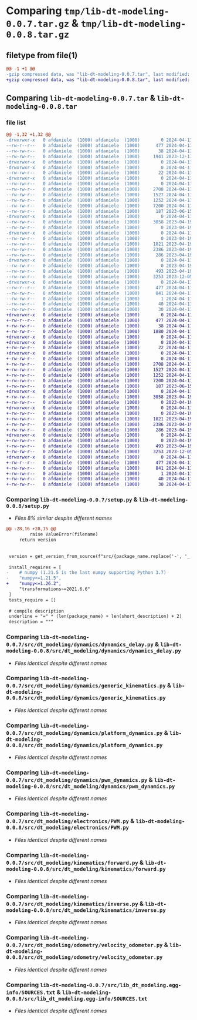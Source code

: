 # Comparing `tmp/lib-dt-modeling-0.0.7.tar.gz` & `tmp/lib-dt-modeling-0.0.8.tar.gz`

## filetype from file(1)

```diff
@@ -1 +1 @@
-gzip compressed data, was "lib-dt-modeling-0.0.7.tar", last modified: Thu Apr 11 18:18:35 2024, max compression
+gzip compressed data, was "lib-dt-modeling-0.0.8.tar", last modified: Thu Apr 11 18:44:48 2024, max compression
```

## Comparing `lib-dt-modeling-0.0.7.tar` & `lib-dt-modeling-0.0.8.tar`

### file list

```diff
@@ -1,32 +1,32 @@
-drwxrwxr-x   0 afdaniele  (1000) afdaniele  (1000)        0 2024-04-11 18:18:35.748574 lib-dt-modeling-0.0.7/
--rw-r--r--   0 afdaniele  (1000) afdaniele  (1000)      477 2024-04-11 18:18:35.748574 lib-dt-modeling-0.0.7/PKG-INFO
--rw-rw-r--   0 afdaniele  (1000) afdaniele  (1000)       38 2024-04-11 18:18:35.748574 lib-dt-modeling-0.0.7/setup.cfg
--rw-rw-r--   0 afdaniele  (1000) afdaniele  (1000)     1941 2023-12-17 21:31:25.000000 lib-dt-modeling-0.0.7/setup.py
-drwxrwxr-x   0 afdaniele  (1000) afdaniele  (1000)        0 2024-04-11 18:18:35.744574 lib-dt-modeling-0.0.7/src/
-drwxrwxr-x   0 afdaniele  (1000) afdaniele  (1000)        0 2024-04-11 18:18:35.748574 lib-dt-modeling-0.0.7/src/dt_modeling/
--rw-rw-r--   0 afdaniele  (1000) afdaniele  (1000)       22 2024-04-11 18:18:26.000000 lib-dt-modeling-0.0.7/src/dt_modeling/__init__.py
-drwxrwxr-x   0 afdaniele  (1000) afdaniele  (1000)        0 2024-04-11 18:18:35.748574 lib-dt-modeling-0.0.7/src/dt_modeling/dynamics/
--rw-rw-r--   0 afdaniele  (1000) afdaniele  (1000)        0 2024-04-11 18:14:45.000000 lib-dt-modeling-0.0.7/src/dt_modeling/dynamics/__init__.py
--rw-rw-r--   0 afdaniele  (1000) afdaniele  (1000)     2708 2024-04-11 18:10:21.000000 lib-dt-modeling-0.0.7/src/dt_modeling/dynamics/dynamics_delay.py
--rw-rw-r--   0 afdaniele  (1000) afdaniele  (1000)     1527 2024-04-11 18:14:09.000000 lib-dt-modeling-0.0.7/src/dt_modeling/dynamics/generic_kinematics.py
--rw-rw-r--   0 afdaniele  (1000) afdaniele  (1000)     1252 2024-04-11 18:10:21.000000 lib-dt-modeling-0.0.7/src/dt_modeling/dynamics/platform_dynamics.py
--rw-rw-r--   0 afdaniele  (1000) afdaniele  (1000)     7200 2024-04-11 18:17:35.000000 lib-dt-modeling-0.0.7/src/dt_modeling/dynamics/pwm_dynamics.py
--rw-rw-r--   0 afdaniele  (1000) afdaniele  (1000)      187 2023-06-15 23:02:47.000000 lib-dt-modeling-0.0.7/src/dt_modeling/dynamics/types.py
-drwxrwxr-x   0 afdaniele  (1000) afdaniele  (1000)        0 2024-04-11 18:18:35.748574 lib-dt-modeling-0.0.7/src/dt_modeling/electronics/
--rw-rw-r--   0 afdaniele  (1000) afdaniele  (1000)     3058 2023-04-19 19:49:21.000000 lib-dt-modeling-0.0.7/src/dt_modeling/electronics/PWM.py
--rw-rw-r--   0 afdaniele  (1000) afdaniele  (1000)        0 2023-04-19 19:49:21.000000 lib-dt-modeling-0.0.7/src/dt_modeling/electronics/__init__.py
-drwxrwxr-x   0 afdaniele  (1000) afdaniele  (1000)        0 2024-04-11 18:18:35.748574 lib-dt-modeling-0.0.7/src/dt_modeling/kinematics/
--rw-rw-r--   0 afdaniele  (1000) afdaniele  (1000)        0 2023-04-19 19:49:21.000000 lib-dt-modeling-0.0.7/src/dt_modeling/kinematics/__init__.py
--rw-rw-r--   0 afdaniele  (1000) afdaniele  (1000)     1821 2023-04-19 19:49:21.000000 lib-dt-modeling-0.0.7/src/dt_modeling/kinematics/forward.py
--rw-rw-r--   0 afdaniele  (1000) afdaniele  (1000)     2386 2023-04-19 19:49:21.000000 lib-dt-modeling-0.0.7/src/dt_modeling/kinematics/inverse.py
--rw-rw-r--   0 afdaniele  (1000) afdaniele  (1000)      286 2023-04-19 19:49:21.000000 lib-dt-modeling-0.0.7/src/dt_modeling/kinematics/utils.py
-drwxrwxr-x   0 afdaniele  (1000) afdaniele  (1000)        0 2024-04-11 18:18:35.748574 lib-dt-modeling-0.0.7/src/dt_modeling/odometry/
--rw-rw-r--   0 afdaniele  (1000) afdaniele  (1000)        0 2023-04-19 19:49:21.000000 lib-dt-modeling-0.0.7/src/dt_modeling/odometry/__init__.py
--rw-rw-r--   0 afdaniele  (1000) afdaniele  (1000)      493 2023-04-19 19:49:21.000000 lib-dt-modeling-0.0.7/src/dt_modeling/odometry/types.py
--rw-rw-r--   0 afdaniele  (1000) afdaniele  (1000)     3253 2023-12-05 17:28:48.000000 lib-dt-modeling-0.0.7/src/dt_modeling/odometry/velocity_odometer.py
-drwxrwxr-x   0 afdaniele  (1000) afdaniele  (1000)        0 2024-04-11 18:18:35.748574 lib-dt-modeling-0.0.7/src/lib_dt_modeling.egg-info/
--rw-r--r--   0 afdaniele  (1000) afdaniele  (1000)      477 2024-04-11 18:18:35.000000 lib-dt-modeling-0.0.7/src/lib_dt_modeling.egg-info/PKG-INFO
--rw-rw-r--   0 afdaniele  (1000) afdaniele  (1000)      841 2024-04-11 18:18:35.000000 lib-dt-modeling-0.0.7/src/lib_dt_modeling.egg-info/SOURCES.txt
--rw-rw-r--   0 afdaniele  (1000) afdaniele  (1000)        1 2024-04-11 18:18:35.000000 lib-dt-modeling-0.0.7/src/lib_dt_modeling.egg-info/dependency_links.txt
--rw-rw-r--   0 afdaniele  (1000) afdaniele  (1000)       40 2024-04-11 18:18:35.000000 lib-dt-modeling-0.0.7/src/lib_dt_modeling.egg-info/requires.txt
--rw-rw-r--   0 afdaniele  (1000) afdaniele  (1000)       30 2024-04-11 18:18:35.000000 lib-dt-modeling-0.0.7/src/lib_dt_modeling.egg-info/top_level.txt
+drwxrwxr-x   0 afdaniele  (1000) afdaniele  (1000)        0 2024-04-11 18:44:48.684656 lib-dt-modeling-0.0.8/
+-rw-r--r--   0 afdaniele  (1000) afdaniele  (1000)      477 2024-04-11 18:44:48.684656 lib-dt-modeling-0.0.8/PKG-INFO
+-rw-rw-r--   0 afdaniele  (1000) afdaniele  (1000)       38 2024-04-11 18:44:48.684656 lib-dt-modeling-0.0.8/setup.cfg
+-rw-rw-r--   0 afdaniele  (1000) afdaniele  (1000)     1880 2024-04-11 18:44:25.000000 lib-dt-modeling-0.0.8/setup.py
+drwxrwxr-x   0 afdaniele  (1000) afdaniele  (1000)        0 2024-04-11 18:44:48.680656 lib-dt-modeling-0.0.8/src/
+drwxrwxr-x   0 afdaniele  (1000) afdaniele  (1000)        0 2024-04-11 18:44:48.680656 lib-dt-modeling-0.0.8/src/dt_modeling/
+-rw-rw-r--   0 afdaniele  (1000) afdaniele  (1000)       22 2024-04-11 18:44:44.000000 lib-dt-modeling-0.0.8/src/dt_modeling/__init__.py
+drwxrwxr-x   0 afdaniele  (1000) afdaniele  (1000)        0 2024-04-11 18:44:48.680656 lib-dt-modeling-0.0.8/src/dt_modeling/dynamics/
+-rw-rw-r--   0 afdaniele  (1000) afdaniele  (1000)        0 2024-04-11 18:14:45.000000 lib-dt-modeling-0.0.8/src/dt_modeling/dynamics/__init__.py
+-rw-rw-r--   0 afdaniele  (1000) afdaniele  (1000)     2708 2024-04-11 18:10:21.000000 lib-dt-modeling-0.0.8/src/dt_modeling/dynamics/dynamics_delay.py
+-rw-rw-r--   0 afdaniele  (1000) afdaniele  (1000)     1527 2024-04-11 18:14:09.000000 lib-dt-modeling-0.0.8/src/dt_modeling/dynamics/generic_kinematics.py
+-rw-rw-r--   0 afdaniele  (1000) afdaniele  (1000)     1252 2024-04-11 18:10:21.000000 lib-dt-modeling-0.0.8/src/dt_modeling/dynamics/platform_dynamics.py
+-rw-rw-r--   0 afdaniele  (1000) afdaniele  (1000)     7200 2024-04-11 18:17:35.000000 lib-dt-modeling-0.0.8/src/dt_modeling/dynamics/pwm_dynamics.py
+-rw-rw-r--   0 afdaniele  (1000) afdaniele  (1000)      187 2023-06-15 23:02:47.000000 lib-dt-modeling-0.0.8/src/dt_modeling/dynamics/types.py
+drwxrwxr-x   0 afdaniele  (1000) afdaniele  (1000)        0 2024-04-11 18:44:48.680656 lib-dt-modeling-0.0.8/src/dt_modeling/electronics/
+-rw-rw-r--   0 afdaniele  (1000) afdaniele  (1000)     3058 2023-04-19 19:49:21.000000 lib-dt-modeling-0.0.8/src/dt_modeling/electronics/PWM.py
+-rw-rw-r--   0 afdaniele  (1000) afdaniele  (1000)        0 2023-04-19 19:49:21.000000 lib-dt-modeling-0.0.8/src/dt_modeling/electronics/__init__.py
+drwxrwxr-x   0 afdaniele  (1000) afdaniele  (1000)        0 2024-04-11 18:44:48.684656 lib-dt-modeling-0.0.8/src/dt_modeling/kinematics/
+-rw-rw-r--   0 afdaniele  (1000) afdaniele  (1000)        0 2023-04-19 19:49:21.000000 lib-dt-modeling-0.0.8/src/dt_modeling/kinematics/__init__.py
+-rw-rw-r--   0 afdaniele  (1000) afdaniele  (1000)     1821 2023-04-19 19:49:21.000000 lib-dt-modeling-0.0.8/src/dt_modeling/kinematics/forward.py
+-rw-rw-r--   0 afdaniele  (1000) afdaniele  (1000)     2386 2023-04-19 19:49:21.000000 lib-dt-modeling-0.0.8/src/dt_modeling/kinematics/inverse.py
+-rw-rw-r--   0 afdaniele  (1000) afdaniele  (1000)      286 2023-04-19 19:49:21.000000 lib-dt-modeling-0.0.8/src/dt_modeling/kinematics/utils.py
+drwxrwxr-x   0 afdaniele  (1000) afdaniele  (1000)        0 2024-04-11 18:44:48.684656 lib-dt-modeling-0.0.8/src/dt_modeling/odometry/
+-rw-rw-r--   0 afdaniele  (1000) afdaniele  (1000)        0 2023-04-19 19:49:21.000000 lib-dt-modeling-0.0.8/src/dt_modeling/odometry/__init__.py
+-rw-rw-r--   0 afdaniele  (1000) afdaniele  (1000)      493 2023-04-19 19:49:21.000000 lib-dt-modeling-0.0.8/src/dt_modeling/odometry/types.py
+-rw-rw-r--   0 afdaniele  (1000) afdaniele  (1000)     3253 2023-12-05 17:28:48.000000 lib-dt-modeling-0.0.8/src/dt_modeling/odometry/velocity_odometer.py
+drwxrwxr-x   0 afdaniele  (1000) afdaniele  (1000)        0 2024-04-11 18:44:48.684656 lib-dt-modeling-0.0.8/src/lib_dt_modeling.egg-info/
+-rw-r--r--   0 afdaniele  (1000) afdaniele  (1000)      477 2024-04-11 18:44:48.000000 lib-dt-modeling-0.0.8/src/lib_dt_modeling.egg-info/PKG-INFO
+-rw-rw-r--   0 afdaniele  (1000) afdaniele  (1000)      841 2024-04-11 18:44:48.000000 lib-dt-modeling-0.0.8/src/lib_dt_modeling.egg-info/SOURCES.txt
+-rw-rw-r--   0 afdaniele  (1000) afdaniele  (1000)        1 2024-04-11 18:44:48.000000 lib-dt-modeling-0.0.8/src/lib_dt_modeling.egg-info/dependency_links.txt
+-rw-rw-r--   0 afdaniele  (1000) afdaniele  (1000)       40 2024-04-11 18:44:48.000000 lib-dt-modeling-0.0.8/src/lib_dt_modeling.egg-info/requires.txt
+-rw-rw-r--   0 afdaniele  (1000) afdaniele  (1000)       30 2024-04-11 18:44:48.000000 lib-dt-modeling-0.0.8/src/lib_dt_modeling.egg-info/top_level.txt
```

### Comparing `lib-dt-modeling-0.0.7/setup.py` & `lib-dt-modeling-0.0.8/setup.py`

 * *Files 8% similar despite different names*

```diff
@@ -28,16 +28,15 @@
         raise ValueError(filename)
     return version
 
 
 version = get_version_from_source(f"src/{package_name.replace('-', '_')}/__init__.py")
 
 install_requires = [
-    # numpy (1.21.5 is the last numpy supporting Python 3.7)
-    "numpy<=1.21.5",
+    "numpy<=1.26.2",
     "transformations~=2021.6.6"
 ]
 tests_require = []
 
 # compile description
 underline = "=" * (len(package_name) + len(short_description) + 2)
 description = """
```

### Comparing `lib-dt-modeling-0.0.7/src/dt_modeling/dynamics/dynamics_delay.py` & `lib-dt-modeling-0.0.8/src/dt_modeling/dynamics/dynamics_delay.py`

 * *Files identical despite different names*

### Comparing `lib-dt-modeling-0.0.7/src/dt_modeling/dynamics/generic_kinematics.py` & `lib-dt-modeling-0.0.8/src/dt_modeling/dynamics/generic_kinematics.py`

 * *Files identical despite different names*

### Comparing `lib-dt-modeling-0.0.7/src/dt_modeling/dynamics/platform_dynamics.py` & `lib-dt-modeling-0.0.8/src/dt_modeling/dynamics/platform_dynamics.py`

 * *Files identical despite different names*

### Comparing `lib-dt-modeling-0.0.7/src/dt_modeling/dynamics/pwm_dynamics.py` & `lib-dt-modeling-0.0.8/src/dt_modeling/dynamics/pwm_dynamics.py`

 * *Files identical despite different names*

### Comparing `lib-dt-modeling-0.0.7/src/dt_modeling/electronics/PWM.py` & `lib-dt-modeling-0.0.8/src/dt_modeling/electronics/PWM.py`

 * *Files identical despite different names*

### Comparing `lib-dt-modeling-0.0.7/src/dt_modeling/kinematics/forward.py` & `lib-dt-modeling-0.0.8/src/dt_modeling/kinematics/forward.py`

 * *Files identical despite different names*

### Comparing `lib-dt-modeling-0.0.7/src/dt_modeling/kinematics/inverse.py` & `lib-dt-modeling-0.0.8/src/dt_modeling/kinematics/inverse.py`

 * *Files identical despite different names*

### Comparing `lib-dt-modeling-0.0.7/src/dt_modeling/odometry/velocity_odometer.py` & `lib-dt-modeling-0.0.8/src/dt_modeling/odometry/velocity_odometer.py`

 * *Files identical despite different names*

### Comparing `lib-dt-modeling-0.0.7/src/lib_dt_modeling.egg-info/SOURCES.txt` & `lib-dt-modeling-0.0.8/src/lib_dt_modeling.egg-info/SOURCES.txt`

 * *Files identical despite different names*

